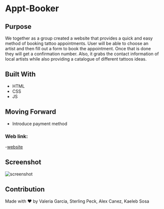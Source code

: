 # Appt-Booker
## Purpose
We together as a group created a website that provides a quick and easy method of booking tattoo appointments. User will be able to choose an artist and then fill out a form to book the appointment. Once that is done they will get a confirmation number. Also, it grabs the contact information of local artists while also providing a catalogue of different tattoos ideas. 

## Built With
* HTML
* CSS
* JS

## Moving Forward
- Introduce payment method

### Web link:
-[website](https://vhivestate.github.io/Appt-Booker/)

## Screenshot
![screenshot](./assets/images/screenshot.png)

## Contribution
Made with ❤️ by Valeria Garcia, Sterling Peck, Alex Canez, Kaeleb Sosa